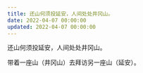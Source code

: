 ```yaml
---
title: 还山何须投延安，人间处处井冈山。
date: 2022-04-07 00:00:00
updated: 2022-04-07 00:00:00
---
```


还山何须投延安，人间处处井冈山。

带着一座山（井冈山）去拜访另一座山（延安）。
